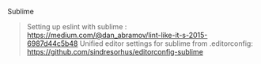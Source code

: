 Sublime

> Setting up eslint with sublime : https://medium.com/@dan_abramov/lint-like-it-s-2015-6987d44c5b48
> Unified editor settings for sublime from .editorconfig: https://github.com/sindresorhus/editorconfig-sublime
>  
